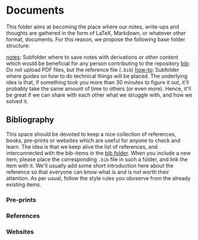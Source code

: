 # Documents

This folder aims at becoming the place where our notes, write-ups and thoughts are gathered in the form of LaTeX, Markdown, or whatever other format, documents. For this reason, we propose the following base folder structure:

[notes](docs/notes): Subfolder where to save notes with derivations or other content which would be beneficial for any person contributing to the repository
[bib](docs/bib): Do not upload PDF files, but the reference file (`.bib`) 
[how-to](docs/howto): Subfolder where guides on how to do technical things will be placed. The underlying idea is that, if something took you more than 30 minutes to figure it out, it'll probably take the same amount of time to others (or even more). Hence, it'll be great if we can share with each other what we struggle with, and how we solved it. 

## Bibliography 

This space should be devoted to keep a nice collection of references, books, pre-prints or websites which are useful for anyone to check and learn. The idea is that we keep alive the list of references, and interconnected with the bib-items in the [bib folder](docs/bib). When you include a new item, please place the corresponding `.bib` file in such a folder, and link the item with it. We'll usually add some short introduction here about the reference so that everyone can know what is and is not worth their attention. As per usual, follow the style rules you obvserve from the already existing items.

### Pre-prints

### References

### Websites
